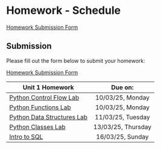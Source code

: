 # Homework - Schedule
[Homework Submission Form](https://docs.google.com/forms/d/e/1FAIpQLSczjC5_G_P1NIU0-lmfCKZ1_7sAaxFZ9TQ0cFx3nPYF8MfuMw/viewform)

## Submission
Please fill out the form below to submit your homework:

[Homework Submission Form]([https://docs.google.com/forms/d/e/1FAIpQLSczjC5_G_P1NIU0-lmfCKZ1_7sAaxFZ9TQ0cFx3nPYF8MfuMw/viewform](https://forms.gle/mhoucXJdQRj1FyFW7))

| Unit 1 Homework                                                                                                                                              | Due on:         | 
| ------------------------------------------------------------------------------------------------------------------------------------------------------| :-------------------:| 
| [Python Control Flow Lab](#)                                                                   |  10/03/25, Monday | 
| [Python Functions Lab](#)                                                                         |  10/03/25, Monday | 
| [Python Data Structures Lab](#)                                                             |  11/03/25, Tuesday | 
| [Python Classes Lab](#)                                                                             |  13/03/25, Thursday | 
| [Intro to SQL](#)                                                                                     |  16/03/25, Sunday | 
